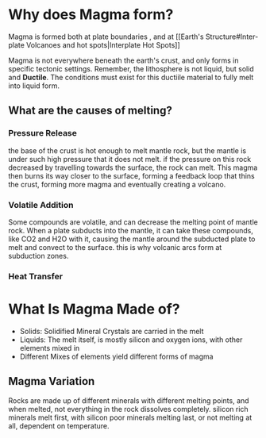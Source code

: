 # Why does Magma form?
Magma is formed both at plate boundaries , and at  [[Earth's Structure#Inter-plate Volcanoes and hot spots|Interplate Hot Spots]] 

Magma is not everywhere beneath the earth's crust, and only forms in specific tectonic settings. Remember, the lithosphere is not liquid, but solid and **Ductile**. The conditions must exist for this ductiile material to fully melt into liquid form. 

## What are the causes of melting?

### Pressure Release
the base of the crust is hot enough to melt mantle rock, but the mantle is under such high pressure that it does not melt. if the pressure on this rock decreased by travelling towards the surface, the rock can melt. This magma then burns its way closer to the surface, forming a feedback loop that thins the crust, forming more magma and eventually creating a volcano. 
### Volatile Addition
Some compounds are volatile, and can decrease the melting point of mantle rock. When a plate subducts into the mantle, it can take these compounds, like CO2 and H2O with it, causing the mantle around the subducted plate to melt and convect to the surface. this is why volcanic arcs form at subduction zones. 
### Heat Transfer


# What Is Magma Made of?
- Solids: Solidified Mineral Crystals are carried in the melt
- Liquids: The melt itself, is mostly silicon and oxygen ions, with other elements mixed in
- Different Mixes of elements yield different forms of magma
## Magma Variation
Rocks are made up of different minerals with different melting points, and when melted, not everything in the rock dissolves completely. silicon rich minerals melt first, with silicon poor minerals melting last, or not melting at all, dependent on temperature. 
